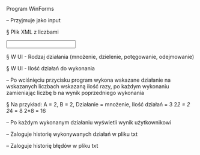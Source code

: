 Program WinForms

–       Przyjmuje jako input

§  Plik XML z liczbami

<input>
    <value a=„1” b=„3”/>
    <value a=„2” b=„4”/>
<!– itd-->
</input>

§  W UI - Rodzaj działania (mnożenie, dzielenie, potęgowanie, odejmowanie)

§  W UI - Ilość działań do wykonania

–       Po wciśnięciu przycisku program wykona wskazane działanie na wskazanych liczbach wskazaną ilość razy, po każdym wykonaniu zamieniając liczbę b na wynik poprzedniego wykonania

§  Na przykład:
A = 2, B = 2, Działanie = mnożenie, Ilość działań = 3
2*2 = 2
2*4 = 8
2*8 = 16

–       Po każdym wykonanym działaniu wyświetli wynik użytkownikowi

–       Zaloguje historię wykonywanych działań w pliku txt

–       Zaloguje historię błędów w pliku txt
